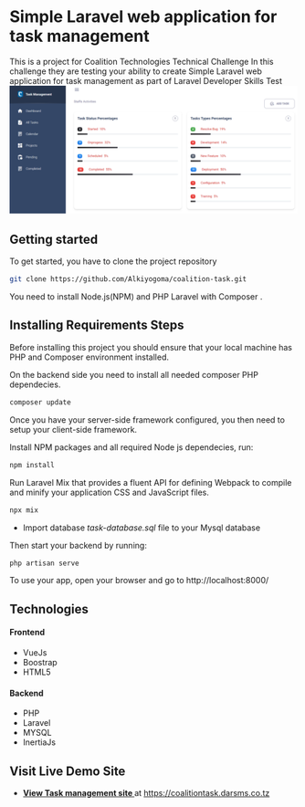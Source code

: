 
# Simple Laravel web application for task management

This is a project for Coalition Technologies Technical Challenge
In this challenge they are testing your ability to create Simple Laravel web application for task management as part of Laravel Developer Skills Test
![alt text](https://github.com/Alkiyogoma/coalition-task/blob/main/public/dashboard.png?raw=true)

## Getting started

To get started, you have to clone the project repository

```bash
git clone https://github.com/Alkiyogoma/coalition-task.git
```

You need to install Node.js(NPM) and PHP Laravel with Composer . 

## Installing Requirements Steps
Before installing this project you should ensure that your local machine has PHP and Composer environment installed.

On the backend side you need to install all needed composer PHP dependecies.

```bash
composer update
```

Once you have your server-side framework configured, you then need to setup your client-side framework.

Install NPM packages and all required Node js dependecies, run:

```bash
npm install
```

Run Laravel Mix that provides a fluent API for defining Webpack to compile and minify your application CSS and JavaScript files.

```bash
npx mix
```

- Import database *task-database.sql* file to your Mysql database

Then start your backend by running:

```bash
php artisan serve
```

To use your app, open your browser and go to http://localhost:8000/

## Technologies
#### Frontend
- VueJs
- Boostrap
- HTML5

#### Backend
- PHP
- Laravel
- MYSQL
- InertiaJs

## Visit Live Demo Site

- **[View Task management site ](https://coalitiontask.darsms.co.tz/)** at https://coalitiontask.darsms.co.tz

